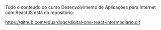 Todo o conteúdo do curso Desenvolvimento de Aplicações para Internet com ReactJS está no repositório:

https://github.com/eduardogc/digital-one-react-intermediario.git

